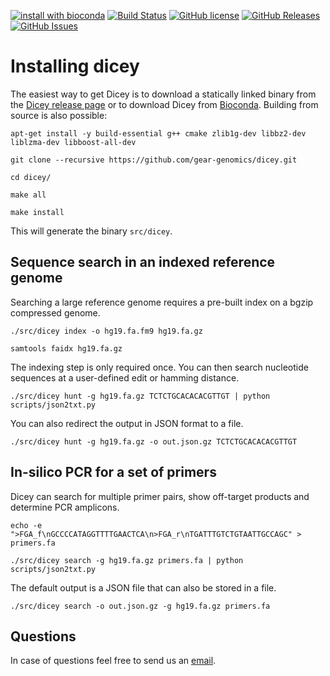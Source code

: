 [![install with bioconda](https://img.shields.io/badge/install%20with-bioconda-brightgreen.svg?style=flat-square)](http://bioconda.github.io/recipes/dicey/README.html)
[![Build Status](https://travis-ci.org/gear-genomics/dicey.svg?branch=master)](https://travis-ci.org/gear-genomics/dicey)
[![GitHub license](https://img.shields.io/badge/License-GPLv3-blue.svg)](https://raw.githubusercontent.com/gear-genomics/dicey/master/LICENSE)
[![GitHub Releases](https://img.shields.io/github/release/gear-genomics/dicey.svg)](https://github.com/gear-genomics/dicey/releases)
[![GitHub Issues](https://img.shields.io/github/issues/gear-genomics/dicey.svg)](https://github.com/gear-genomics/dicey/issues)

# Installing dicey

The easiest way to get Dicey is to download a statically linked binary from the [Dicey release page](https://github.com/gear-genomics/dicey/releases) or to download Dicey from [Bioconda](https://anaconda.org/bioconda/dicey). Building from source is also possible:

`apt-get install -y build-essential g++ cmake zlib1g-dev libbz2-dev liblzma-dev libboost-all-dev`

`git clone --recursive https://github.com/gear-genomics/dicey.git`

`cd dicey/`

`make all`

`make install`

This will generate the binary `src/dicey`.


## Sequence search in an indexed reference genome

Searching a large reference genome requires a pre-built index on a bgzip compressed genome.

`./src/dicey index -o hg19.fa.fm9 hg19.fa.gz`

`samtools faidx hg19.fa.gz`

The indexing step is only required once. You can then search nucleotide sequences at a user-defined edit or hamming distance.

`./src/dicey hunt -g hg19.fa.gz TCTCTGCACACACGTTGT | python scripts/json2txt.py`

You can also redirect the output in JSON format to a file.

`./src/dicey hunt -g hg19.fa.gz -o out.json.gz TCTCTGCACACACGTTGT`


## In-silico PCR for a set of primers

Dicey can search for multiple primer pairs, show off-target products and determine PCR amplicons.

`echo -e ">FGA_f\nGCCCCATAGGTTTTGAACTCA\n>FGA_r\nTGATTTGTCTGTAATTGCCAGC" > primers.fa`

`./src/dicey search -g hg19.fa.gz primers.fa | python scripts/json2txt.py`

The default output is a JSON file that can also be stored in a file.

`./src/dicey search -o out.json.gz -g hg19.fa.gz primers.fa`


## Questions

In case of questions feel free to send us an [email](https://www-db.embl.de/EMBLPersonGroup-PersonPicture/MailForm/?recipient=ggenomics).
